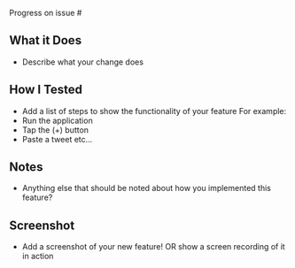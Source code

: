 Progress on issue #

## What it Does
* Describe what your change does

## How I Tested
* Add a list of steps to show the functionality of your feature
For example:
* Run the application
* Tap the (+) button
* Paste a tweet
etc...

## Notes
* Anything else that should be noted about how you implemented this feature?

## Screenshot
* Add a screenshot of your new feature! OR show a screen recording of it in action